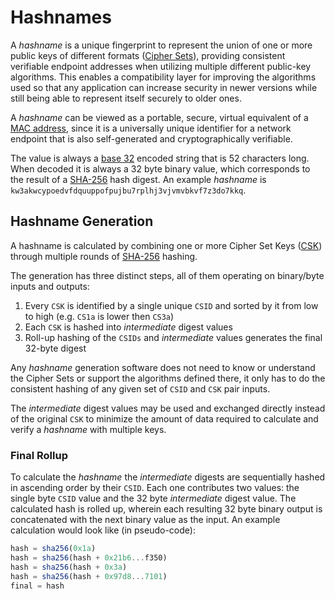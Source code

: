 # Hashnames

A _hashname_ is a unique fingerprint to represent the union of one or more public keys of different formats ([Cipher Sets](e3x/cs/)), providing consistent verifiable endpoint addresses when utilizing multiple different public-key algorithms. This enables a compatibility layer for improving the algorithms used so that any application can increase security in newer versions while still being able to represent itself securely to older ones.

A _hashname_ can be viewed as a portable, secure, virtual equivalent of a [MAC address](http://en.wikipedia.org/wiki/MAC_address), since it is a universally unique identifier for a network endpoint that is also self-generated and cryptographically verifiable.

The value is always a [base 32](base32.md) encoded string that is 52 characters long.  When decoded it is always a 32 byte binary value, which corresponds to the result of a [SHA-256](http://en.wikipedia.org/wiki/SHA-2) hash digest.  An example _hashname_ is `kw3akwcypoedvfdquuppofpujbu7rplhj3vjvmvbkvf7z3do7kkq`.

## Hashname Generation

A hashname is calculated by combining one or more Cipher Set Keys ([CSK](e3x/cs/)) through multiple rounds of [SHA-256](http://en.wikipedia.org/wiki/SHA-2) hashing.

The generation has three distinct steps, all of them operating on binary/byte inputs and outputs:

1. Every `CSK` is identified by a single unique `CSID` and sorted by it from low to high (e.g. `CS1a` is lower then `CS3a`)
2. Each `CSK` is hashed into _intermediate_ digest values
3. Roll-up hashing of the `CSIDs` and _intermediate_ values generates the final 32-byte digest

Any _hashname_ generation software does not need to know or understand the Cipher Sets or support the algorithms defined there, it only has to do the consistent hashing of any given set of `CSID` and `CSK` pair inputs.

The _intermediate_ digest values may be used and exchanged directly instead of the original `CSK` to minimize the amount of data required to calculate and verify a _hashname_ with multiple keys.

### Final Rollup

To calculate the _hashname_ the _intermediate_ digests are sequentially hashed in ascending order by their `CSID`. Each one contributes two values: the single byte `CSID` value and the 32 byte _intermediate_ digest value. The calculated hash is rolled up, wherein each resulting 32 byte binary output is concatenated with the next binary value as the input. An example calculation would look like (in pseudo-code):

```js
hash = sha256(0x1a)
hash = sha256(hash + 0x21b6...f350)
hash = sha256(hash + 0x3a)
hash = sha256(hash + 0x97d8...7101)
final = hash
```


